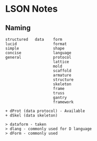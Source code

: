 
LSON Notes
====================================================================================================

Naming
-------
    structured   data    form
    lucid                format
    simple               shape
    concise              language
    general              protocol
                         lattice
                         mold
                         scaffold
                         armature
                         structure
                         skeleton
                         frame
                         truss
                         gantry
                         framework

    + dProt (data protocol) - Available
    + dSkel (data skeleton)

    > dataform - taken
    > dlang - commonly used for D language
    > dForm - commonly used
